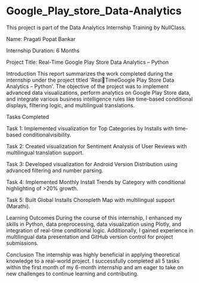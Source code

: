 # Google_Play_store_Data-Analytics
This project is part of the Data Analytics Internship Training by NullClass.

Name: Pragati Popat Bankar

Internship Duration: 6 Months

Project Title: Real-Time Google Play Store Data Analytics – 
Python

Introduction
This report summarizes the work completed during the internship under the project titled 'RealTimeGoogle Play Store Data Analytics – Python'. The objective of the project was to implement
advanced data visualizations, perform analytics on Google Play Store data, and integrate 
various
business intelligence rules like time-based conditional displays, filtering logic, and multilingual
translations.

Tasks Completed 

Task 1: Implemented visualization for Top Categories by Installs with time-based 
conditionalvisibility.

Task 2: Created visualization for Sentiment Analysis of User Reviews with multilingual translation support.

Task 3: Developed visualization for Android Version Distribution using advanced filtering and
number parsing.

Task 4: Implemented Monthly Install Trends by Category with conditional highlighting of >20%
growth.

Task 5: Built Global Installs Choropleth Map with multilingual support (Marathi).

Learning Outcomes
During the course of this internship, I enhanced my skills in Python, data preprocessing, data
visualization using Plotly, and integration of real-time conditional logic. Additionally, I gained
experience in multilingual data presentation and GitHub version control for project submissions.

Conclusion
The internship was highly beneficial in applying theoretical knowledge to a real-world project. I
successfully completed all 5 tasks within the first month of my 6-month internship and am eager to
take on new challenges to continue learning and contributing.
